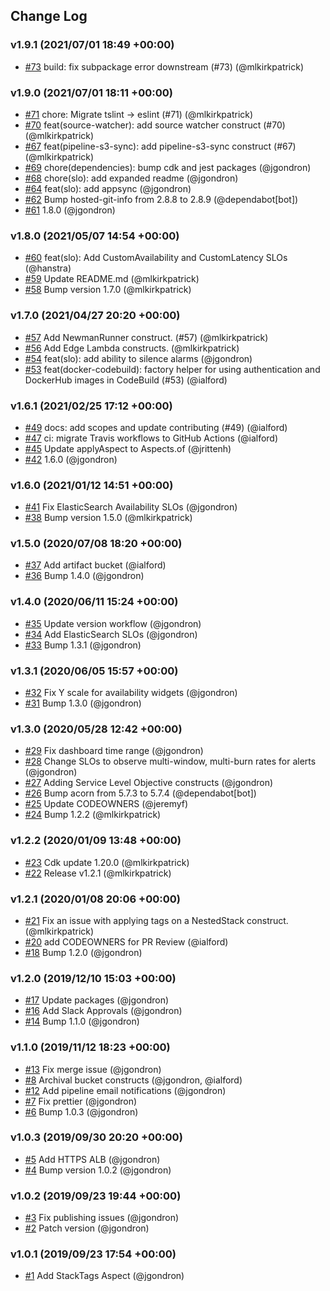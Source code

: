 ## Change Log

### v1.9.1 (2021/07/01 18:49 +00:00)
- [#73](https://github.com/ndlib/ndlib-cdk/pull/73) build: fix subpackage error downstream (#73) (@mlkirkpatrick)

### v1.9.0 (2021/07/01 18:11 +00:00)
- [#71](https://github.com/ndlib/ndlib-cdk/pull/71) chore: Migrate tslint -> eslint (#71) (@mlkirkpatrick)
- [#70](https://github.com/ndlib/ndlib-cdk/pull/70) feat(source-watcher): add source watcher construct (#70) (@mlkirkpatrick)
- [#67](https://github.com/ndlib/ndlib-cdk/pull/67) feat(pipeline-s3-sync): add pipeline-s3-sync construct (#67) (@mlkirkpatrick)
- [#69](https://github.com/ndlib/ndlib-cdk/pull/69) chore(dependencies): bump cdk and jest packages (@jgondron)
- [#68](https://github.com/ndlib/ndlib-cdk/pull/68) chore(slo): add expanded readme (@jgondron)
- [#64](https://github.com/ndlib/ndlib-cdk/pull/64) feat(slo): add appsync (@jgondron)
- [#62](https://github.com/ndlib/ndlib-cdk/pull/62) Bump hosted-git-info from 2.8.8 to 2.8.9 (@dependabot[bot])
- [#61](https://github.com/ndlib/ndlib-cdk/pull/61) 1.8.0 (@jgondron)

### v1.8.0 (2021/05/07 14:54 +00:00)
- [#60](https://github.com/ndlib/ndlib-cdk/pull/60) feat(slo): Add CustomAvailability and CustomLatency SLOs (@hanstra)
- [#59](https://github.com/ndlib/ndlib-cdk/pull/59) Update README.md (@mlkirkpatrick)
- [#58](https://github.com/ndlib/ndlib-cdk/pull/58) Bump version 1.7.0 (@mlkirkpatrick)

### v1.7.0 (2021/04/27 20:20 +00:00)
- [#57](https://github.com/ndlib/ndlib-cdk/pull/57) Add NewmanRunner construct. (#57) (@mlkirkpatrick)
- [#56](https://github.com/ndlib/ndlib-cdk/pull/56) Add Edge Lambda constructs. (@mlkirkpatrick)
- [#54](https://github.com/ndlib/ndlib-cdk/pull/54) feat(slo): add ability to silence alarms (@jgondron)
- [#53](https://github.com/ndlib/ndlib-cdk/pull/53) feat(docker-codebuild): factory helper for using authentication and DockerHub images in CodeBuild (#53) (@ialford)

### v1.6.1 (2021/02/25 17:12 +00:00)
- [#49](https://github.com/ndlib/ndlib-cdk/pull/49) docs: add scopes and update contributing (#49) (@ialford)
- [#47](https://github.com/ndlib/ndlib-cdk/pull/47) ci: migrate Travis workflows to GitHub Actions (@ialford)
- [#45](https://github.com/ndlib/ndlib-cdk/pull/45) Update applyAspect to Aspects.of (@jrittenh)
- [#42](https://github.com/ndlib/ndlib-cdk/pull/42) 1.6.0 (@jgondron)

### v1.6.0 (2021/01/12 14:51 +00:00)
- [#41](https://github.com/ndlib/ndlib-cdk/pull/41) Fix ElasticSearch Availability SLOs (@jgondron)
- [#38](https://github.com/ndlib/ndlib-cdk/pull/38) Bump version 1.5.0 (@mlkirkpatrick)

### v1.5.0 (2020/07/08 18:20 +00:00)
- [#37](https://github.com/ndlib/ndlib-cdk/pull/37) Add artifact bucket (@ialford)
- [#36](https://github.com/ndlib/ndlib-cdk/pull/36) Bump 1.4.0 (@jgondron)

### v1.4.0 (2020/06/11 15:24 +00:00)
- [#35](https://github.com/ndlib/ndlib-cdk/pull/35) Update version workflow (@jgondron)
- [#34](https://github.com/ndlib/ndlib-cdk/pull/34) Add ElasticSearch SLOs (@jgondron)
- [#33](https://github.com/ndlib/ndlib-cdk/pull/33) Bump 1.3.1 (@jgondron)

### v1.3.1 (2020/06/05 15:57 +00:00)
- [#32](https://github.com/ndlib/ndlib-cdk/pull/32) Fix Y scale for availability widgets (@jgondron)
- [#31](https://github.com/ndlib/ndlib-cdk/pull/31) Bump 1.3.0 (@jgondron)

### v1.3.0 (2020/05/28 12:42 +00:00)
- [#29](https://github.com/ndlib/ndlib-cdk/pull/29) Fix dashboard time range (@jgondron)
- [#28](https://github.com/ndlib/ndlib-cdk/pull/28) Change SLOs to observe multi-window, multi-burn rates for alerts (@jgondron)
- [#27](https://github.com/ndlib/ndlib-cdk/pull/27) Adding Service Level Objective constructs (@jgondron)
- [#26](https://github.com/ndlib/ndlib-cdk/pull/26) Bump acorn from 5.7.3 to 5.7.4 (@dependabot[bot])
- [#25](https://github.com/ndlib/ndlib-cdk/pull/25) Update CODEOWNERS (@jeremyf)
- [#24](https://github.com/ndlib/ndlib-cdk/pull/24) Bump 1.2.2 (@mlkirkpatrick)

### v1.2.2 (2020/01/09 13:48 +00:00)
- [#23](https://github.com/ndlib/ndlib-cdk/pull/23) Cdk update 1.20.0 (@mlkirkpatrick)
- [#22](https://github.com/ndlib/ndlib-cdk/pull/22) Release v1.2.1 (@mlkirkpatrick)

### v1.2.1 (2020/01/08 20:06 +00:00)
- [#21](https://github.com/ndlib/ndlib-cdk/pull/21) Fix an issue with applying tags on a NestedStack construct. (@mlkirkpatrick)
- [#20](https://github.com/ndlib/ndlib-cdk/pull/20) add CODEOWNERS for PR Review (@ialford)
- [#18](https://github.com/ndlib/ndlib-cdk/pull/18) Bump 1.2.0 (@jgondron)

### v1.2.0 (2019/12/10 15:03 +00:00)
- [#17](https://github.com/ndlib/ndlib-cdk/pull/17) Update packages (@jgondron)
- [#16](https://github.com/ndlib/ndlib-cdk/pull/16) Add Slack Approvals (@jgondron)
- [#14](https://github.com/ndlib/ndlib-cdk/pull/14) Bump 1.1.0 (@jgondron)

### v1.1.0 (2019/11/12 18:23 +00:00)
- [#13](https://github.com/ndlib/ndlib-cdk/pull/13) Fix merge issue (@jgondron)
- [#8](https://github.com/ndlib/ndlib-cdk/pull/8) Archival bucket constructs (@jgondron, @ialford)
- [#12](https://github.com/ndlib/ndlib-cdk/pull/12) Add pipeline email notifications (@jgondron)
- [#7](https://github.com/ndlib/ndlib-cdk/pull/7) Fix prettier (@jgondron)
- [#6](https://github.com/ndlib/ndlib-cdk/pull/6) Bump 1.0.3 (@jgondron)

### v1.0.3 (2019/09/30 20:20 +00:00)
- [#5](https://github.com/ndlib/ndlib-cdk/pull/5) Add HTTPS ALB (@jgondron)
- [#4](https://github.com/ndlib/ndlib-cdk/pull/4) Bump version 1.0.2 (@jgondron)

### v1.0.2 (2019/09/23 19:44 +00:00)
- [#3](https://github.com/ndlib/ndlib-cdk/pull/3) Fix publishing issues (@jgondron)
- [#2](https://github.com/ndlib/ndlib-cdk/pull/2) Patch version (@jgondron)

### v1.0.1 (2019/09/23 17:54 +00:00)
- [#1](https://github.com/ndlib/ndlib-cdk/pull/1) Add StackTags Aspect (@jgondron)